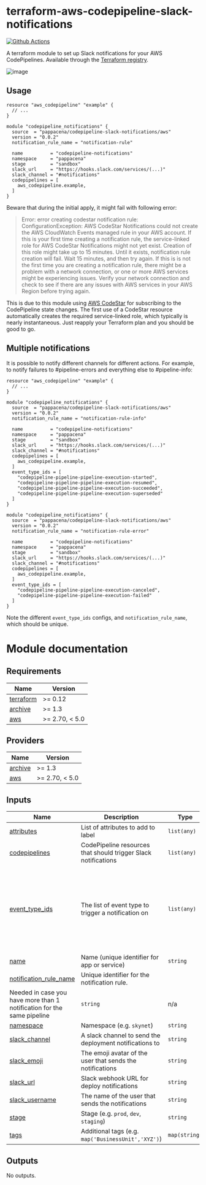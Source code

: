 # terraform-aws-codepipeline-slack-notifications

[![Github Actions](https://github.com/pappacena/terraform-aws-codepipeline-slack-notifications/workflows/CI/badge.svg)](https://github.com/pappacena/terraform-aws-codepipeline-slack-notifications/actions?workflow=CI)

A terraform module to set up Slack notifications for your AWS CodePipelines. Available through the [Terraform registry](https://registry.terraform.io/modules/pappacena/codepipeline-slack-notifications/aws).

![image](https://user-images.githubusercontent.com/74944/71839994-b660bf00-30bc-11ea-8e5e-4d8850da6900.png)

## Usage

```hcl
resource "aws_codepipeline" "example" {
  // ...
}

module "codepipeline_notifications" {
  source  = "pappacena/codepipeline-slack-notifications/aws"
  version = "0.0.2"
  notification_rule_name = "notification-rule"

  name          = "codepipeline-notifications"
  namespace     = "pappacena"
  stage         = "sandbox"
  slack_url     = "https://hooks.slack.com/services/(...)"
  slack_channel = "#notifications"
  codepipelines = [
    aws_codepipeline.example,
  ]
}
```

Beware that during the initial apply, it might fail with following error:

> Error: error creating codestar notification rule: ConfigurationException: AWS
> CodeStar Notifications could not create the AWS CloudWatch Events managed
> rule in your AWS account. If this is your first time creating a notification
> rule, the service-linked role for AWS CodeStar Notifications might not yet
> exist. Creation of this role might take up to 15 minutes. Until it exists,
> notification rule creation will fail. Wait 15 minutes, and then try again. If
> this is is not the first time you are creating a notification rule, there
> might be a problem with a network connection, or one or more AWS services
> might be experiencing issues. Verify your network connection and check to see
> if there are any issues with AWS services in your AWS Region before trying
> again.

This is due to this module using [AWS CodeStar](https://aws.amazon.com/codestar/)
for subscribing to the CodePipeline state changes. The first use of a CodeStar
resource automatically creates the required service-linked role, which
typically is nearly instantaneous. Just reapply your Terraform plan and you
should be good to go.

## Multiple notifications

It is possible to notify different channels for different actions. For example,
to notify failures to #pipeline-errors and everything else to #pipeline-info:


```hcl
resource "aws_codepipeline" "example" {
  // ...
}

module "codepipeline_notifications" {
  source  = "pappacena/codepipeline-slack-notifications/aws"
  version = "0.0.2"
  notification_rule_name = "notification-rule-info"

  name          = "codepipeline-notifications"
  namespace     = "pappacena"
  stage         = "sandbox"
  slack_url     = "https://hooks.slack.com/services/(...)"
  slack_channel = "#notifications"
  codepipelines = [
    aws_codepipeline.example,
  ]
  event_type_ids = [
    "codepipeline-pipeline-pipeline-execution-started",
    "codepipeline-pipeline-pipeline-execution-resumed",
    "codepipeline-pipeline-pipeline-execution-succeeded",
    "codepipeline-pipeline-pipeline-execution-superseded"
  ]
}

module "codepipeline_notifications" {
  source  = "pappacena/codepipeline-slack-notifications/aws"
  version = "0.0.2"
  notification_rule_name = "notification-rule-error"

  name          = "codepipeline-notifications"
  namespace     = "pappacena"
  stage         = "sandbox"
  slack_url     = "https://hooks.slack.com/services/(...)"
  slack_channel = "#notifications"
  codepipelines = [
    aws_codepipeline.example,
  ]
  event_type_ids = [
    "codepipeline-pipeline-pipeline-execution-canceled",
    "codepipeline-pipeline-pipeline-execution-failed"
  ]
}
```

Note the different `event_type_ids` configs, and `notification_rule_name`,
which should be unique.


# Module documentation

<!-- BEGINNING OF PRE-COMMIT-TERRAFORM DOCS HOOK -->
## Requirements

| Name | Version |
|------|---------|
| <a name="requirement_terraform"></a> [terraform](#requirement\_terraform) | >= 0.12 |
| <a name="requirement_archive"></a> [archive](#requirement\_archive) | >= 1.3 |
| <a name="requirement_aws"></a> [aws](#requirement\_aws) | >= 2.70, < 5.0 |

## Providers

| Name | Version |
|------|---------|
| <a name="provider_archive"></a> [archive](#provider\_archive) | >= 1.3 |
| <a name="provider_aws"></a> [aws](#provider\_aws) | >= 2.70, < 5.0 |

## Inputs

| Name | Description | Type | Default | Required |
|------|-------------|------|---------|:--------:|
| <a name="input_attributes"></a> [attributes](#input\_attributes) | List of attributes to add to label | `list(any)` | `[]` | no |
| <a name="input_codepipelines"></a> [codepipelines](#input\_codepipelines) | CodePipeline resources that should trigger Slack notifications | `list(any)` | n/a | yes |
| <a name="input_event_type_ids"></a> [event\_type\_ids](#input\_event\_type\_ids) | The list of event type to trigger a notification on | `list(any)` | <pre>[<br>  "codepipeline-pipeline-pipeline-execution-failed",<br>  "codepipeline-pipeline-pipeline-execution-canceled",<br>  "codepipeline-pipeline-pipeline-execution-started",<br>  "codepipeline-pipeline-pipeline-execution-resumed",<br>  "codepipeline-pipeline-pipeline-execution-succeeded",<br>  "codepipeline-pipeline-pipeline-execution-superseded"<br>]</pre> | no |
| <a name="input_name"></a> [name](#input\_name) | Name (unique identifier for app or service) | `string` | n/a | yes |
| <a name="notification_rule_name"></a> [notification_rule_name](#notification\_rule\_name) | Unique identifier for the notification rule.
Needed in case you have more than 1 notification for the same pipeline | `string` | n/a | yes |
| <a name="input_namespace"></a> [namespace](#input\_namespace) | Namespace (e.g. `skynet`) | `string` | n/a | yes |
| <a name="input_slack_channel"></a> [slack\_channel](#input\_slack\_channel) | A slack channel to send the deployment notifications to | `string` | n/a | yes |
| <a name="input_slack_emoji"></a> [slack\_emoji](#input\_slack\_emoji) | The emoji avatar of the user that sends the notifications | `string` | `":rocket:"` | no |
| <a name="input_slack_url"></a> [slack\_url](#input\_slack\_url) | Slack webhook URL for deploy notifications | `string` | n/a | yes |
| <a name="input_slack_username"></a> [slack\_username](#input\_slack\_username) | The name of the user that sends the notifications | `string` | `"Deploy Bot"` | no |
| <a name="input_stage"></a> [stage](#input\_stage) | Stage (e.g. `prod`, `dev`, `staging`) | `string` | n/a | yes |
| <a name="input_tags"></a> [tags](#input\_tags) | Additional tags (e.g. `map('BusinessUnit','XYZ')`) | `map(string)` | `{}` | no |

## Outputs

No outputs.
<!-- END OF PRE-COMMIT-TERRAFORM DOCS HOOK -->
